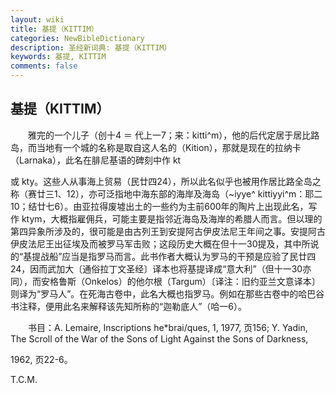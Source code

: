 ```yaml
---
layout: wiki
title: 基提（KITTIM）
categories: NewBibleDictionary
description: 圣经新词典: 基提（KITTIM）
keywords: 基提, KITTIM
comments: false
---
```


## 基提（KITTIM）

　　雅完的一个儿子（创十4 ＝ 代上一7；来：kitti^m），他的后代定居于居比路岛，而当地有一个城的名称是取自这人名的（Kition），那就是现在的拉纳卡（Larnaka），此名在腓尼基语的碑刻中作 kt

或 kty。这些人从事海上贸易（民廿四24），所以此名似乎也被用作居比路全岛之称（赛廿三1、12），亦可泛指地中海东部的海岸及海岛（~iyye^ kittiyyi^m：耶二10；结廿七6）。由亚拉得废墟出土的一些约为主前600年的陶片上出现此名，写作 ktym，大概指雇佣兵，可能主要是指邻近海岛及海岸的希腊人而言。但以理的第四异象所涉及的，很可能是由古列王到安提阿古伊皮法尼王年间之事。安提阿古伊皮法尼王出征埃及而被罗马军击败；这段历史大概在但十一30提及，其中所说的“基提战船”应当是指罗马而言。此书作者大概认为罗马的干预是应验了民廿四24，因而武加大〔通俗拉丁文圣经〕译本也将基提译成“意大利”（但十一30亦同），而安格鲁斯（Onkelos）的他尔根（Targum）〔译注：旧约亚兰文意译本〕则译为“罗马人”。在死海古卷中，此名大概也指罗马。例如在那些古卷中的哈巴谷书注释，便用此名来解释该先知所称的“迦勒底人”（哈一6）。

　　书目：A. Lemaire, Inscriptions he*brai/ques, 1, 1977, 页156; Y. Yadin, The Scroll of the War of the Sons of Light Against the Sons of Darkness,

1962, 页22-6。

T.C.M.








